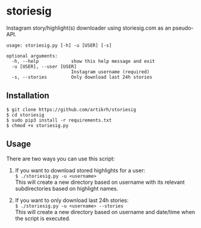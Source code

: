 # storiesig
Instagram story/highlight(s) downloader using storiesig.com as an pseudo-API.

```
usage: storiesig.py [-h] -u [USER] [-s]

optional arguments:
  -h, --help            show this help message and exit
  -u [USER], --user [USER]
                        Instagram username (required)
  -s, --stories         Only download last 24h stories
```

## Installation
```
$ git clone https://github.com/artikrh/storiesig
$ cd storiesig
$ sudo pip3 install -r requirements.txt
$ chmod +x storiesig.py
```

## Usage

There are two ways you can use this script:

1. If you want to download stored highlights for a user:  
`$ ./storiesig.py -u <username>`  
This will create a new directory based on username with its relevant subdirectories based on highlight names.

2. If you want to only download last 24h stories:  
`$ ./storiesig.py -u <username> --stories`  
This will create a new directory based on username and date/time when the script is executed.

